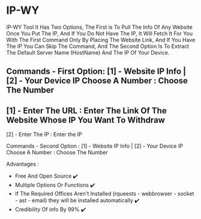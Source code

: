 # IP-WY
IP-WY Tool
It Has Two Options, The First is To Pull The Info Of Any Website Once You Put The IP, And If You Do Not Have The IP, It Will Fetch It For You With The First Command Only By Placing The Website Link, And If You Have The IP You Can Skip The Command, And The Second Option Is To Extract The Default Server Name (HostName) And The IP Of Your Device.

Commands - First Option:
[1] - Website IP Info | [2] - Your Device IP
Choose A Number : Choose The Number
-
[1] - Enter The URL : Enter The Link Of The Website Whose IP You Want To Withdraw
-
[2] - Enter The IP : Enter the IP

Commands - Second Option :
[1] - Website IP Info | [2] - Your Device IP
Choose A Number : Choose The Number

Advantages  :
- Free And Open Source ✔️
- Multiple Options Or Functions ✔️
- If The Required Offices Aren't Installed (rqueests - webbrowser - socket - ast - email) they will be installed automatically ✔️
- Credibility Of info By 99% ✔️
